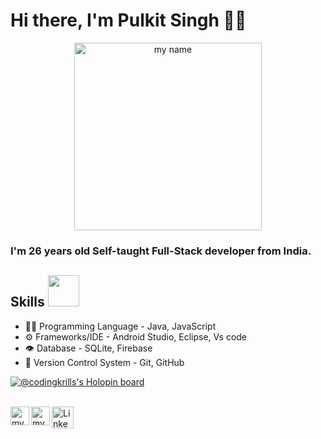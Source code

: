 # Hi there, I'm Pulkit Singh 🙋‍♂️

<p align="center">
  <img align="centre" alt=" my name" width="300px" src="https://github.com/CodingKrills/CodingKrills/blob/master/assets/me.png" />
</p>

### I'm 26 years old Self-taught Full-Stack developer from India.

## Skills <img src="https://github.com/CodingKrills/CodingKrills/blob/master/assets/micacalala-michi.gif" width="50">

- 👨‍💻 Programming Language - Java, JavaScript
- ⚙️ Frameworks/IDE - Android Studio, Eclipse, Vs code
- 👁️ Database - SQLite, Firebase
- 💽 Version Control System - Git, GitHub

[![@codingkrills's Holopin board](https://holopin.io/api/user/board?user=codingkrills)](https://holopin.io/@codingkrills)

<br/>
<a href="./assets/social-media-gifs/facebook.gif">
  <img align="left" alt="my name | Twitter" width="30px" src="https://github.com/CodingKrills/CodingKrills/blob/master/assets/social-media/facebook.png" />
</a>
<a href="https://twitter.com/">
  <img align="left" alt=" my name | Twitter" width="30px" src="https://github.com/CodingKrills/CodingKrills/blob/master/assets/social-media/linkedin.png" />
</a>
<a href="https://www.linkedin.com/in/">
  <img align="left" alt="Linkedin" width="35px" src="https://github.com/CodingKrills/CodingKrills/blob/master/assets/social-media/codepen.png" />
</a>
<br />
